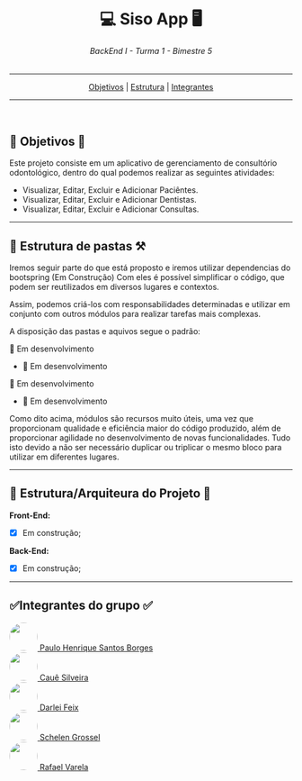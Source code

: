 <div align="center">
    <h1>💻 Siso App 🖥️</h1>
    <h6>BackEnd I - Turma 1 - Bimestre 5</h6>
</div>

---
<div  align="center">
<nav> <a href="#objetivos">Objetivos</a> | <a href="#estrutura">Estrutura</a> | <a href="#integrantes">Integrantes</a></nav>
</div>

---

<br>
<h2 id="objetivos">🚀 Objetivos 🚀</h2>
<p>


Este projeto consiste em um aplicativo de gerenciamento de consultório odontológico, dentro do qual podemos realizar as seguintes atividades:


- Visualizar, Editar, Excluir e Adicionar Paciêntes.
- Visualizar, Editar, Excluir e Adicionar Dentistas.
- Visualizar, Editar, Excluir e Adicionar Consultas.

---

<h2 id="estrutura">🎯 Estrutura de pastas ⚒️</h2>

Iremos seguir parte do que está proposto e iremos utilizar dependencias do bootspring (Em Construção) Com eles é possível simplificar o código, que podem ser reutilizados em diversos lugares e contextos.

Assim, podemos criá-los com responsabilidades determinadas e utilizar em conjunto com outros módulos para realizar tarefas mais complexas.

A disposição das pastas e aquivos segue o padrão:

:open_file_folder: Em desenvolvimento
- :page_facing_up: Em desenvolvimento

:open_file_folder: Em desenvolvimento
- :open_file_folder: Em desenvolvimento


Como dito acima, módulos são recursos muito úteis, uma vez que proporcionam qualidade e eficiência maior do código produzido, além de proporcionar agilidade no desenvolvimento de novas funcionalidades. Tudo isto devido a não ser necessário duplicar ou triplicar o mesmo bloco para utilizar em diferentes lugares. 


---


<h2>📑 Estrutura/Arquiteura do Projeto 📑</h2>

**Front-End:**

- [x] Em construção;


**Back-End:**

- [x] Em construção;


---


<h2 id="integrantes">✅Integrantes do grupo ✅</h2>


<a href="https://github.com/paulinhodeveloper">
<img src="https://avatars.githubusercontent.com/u/99299721?v=4" height="50px" style="border-radius: 50px"> 
Paulo Henrique Santos Borges
</a>

<br>

<a href="https://github.com/silveirac">
<img src="https://avatars.githubusercontent.com/u/99031403?v=4" height="50px" style="border-radius: 50px"> 
Cauê Silveira
</a>

<br>

<a href="https://github.com/silveirac">
<img src="https://avatars.githubusercontent.com/u/8429910?v=4" height="50px" style="border-radius: 50px"> 
Darlei Feix 
</a>

<br>

<a href="https://github.com/schelen01">
<img src="https://avatars.githubusercontent.com/u/88978043?v=4" height="50px" style="border-radius: 50px"> 
Schelen Grossel
</a>

<br>

<a href="https://github.com/Mineiroc4">
<img src="https://avatars.githubusercontent.com/u/94484188?v=4" height="50px" style="border-radius: 50px"> 
Rafael Varela 
</a>
